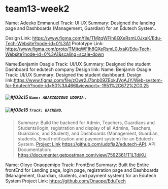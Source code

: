 # team13-week2
Name: Adeeko Emmanuel
Track: UI UX 
Summary:
  Designed the landing page and Dashboards (Management, Guardian) for an Edutech System..

Design Link: https://www.figma.com/file/TMjtqWFIh8QXeRsmL0JxaK/Edu-Tech-Website?node-id=0%3A1
Prototype Link: https://www.figma.com/proto/TMjtqWFIh8QXeRsmL0JxaK/Edu-Tech-Website?node-id=0%3A1&scaling=scale-down

Name:Benjamin Osagie
Track: UI/UX
Summary: Designed the student Dashboard for edutech company
Design link: Name: Benjamin Osagie
Track: UI/UX
Summary: Designed the student dashboard.
Design link:https://www.figma.com/file/zOwr2J7bnb09ZEokJVgAJY/Web-system-for-Edutech?node-id=50%3A466&viewport=-1951%2C672%2C0.25


##### ![#f03c15](https://via.placeholder.com/15/f03c15/000000?text=+) `Name: ABASIODIONG UDOFIA` .

##### ![#f03c15](https://via.placeholder.com/15/f03c15/000000?text=+) `Track: BACKEND`.

> Summary: Build the backend for Admin, Teachers, Guardians and Students(login, registration and display of all Admins, Teachers, Guardains, and Student), and Dashboards (Management, Guardian, students, Email notification and payment system) for an Edutech System.
[Project Link](https://github.com/udofia2/edutech-API) https://github.com/udofia2/edutech-API.
API Documentation: https://documenter.getpostman.com/view/7592361/T1LTdjKU





Name: Oloye Onaopemipo 
Track: FrontEnd
Summary: Built the Entire frontEnd for Landing page, login page, registration page and Dashboards (Management, Guardian, students, and payment system) for an Edutech System
Project Link: https://github.com/Onaope/EduTech
